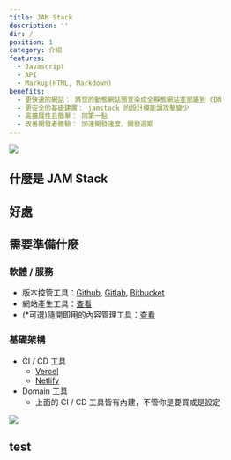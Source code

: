```yaml
---
title: JAM Stack
description: ''
dir: /
position: 1
category: 介紹
features:
  - Javascript
  - API
  - Markup(HTML, Markdown)
benefits:
  - 更快速的網站： 將您的動態網站預宣染成全靜態網站並部屬到 CDN
  - 更安全的基礎建置： jamstack 的設計模能讓攻擊變少
  - 高擴展性且簡單： 同第一點
  - 改善開發者體驗： 加速開發速度、開發週期
---
```


<img src="/preview.png" class="light-img dark-img" />

## 什麼是 JAM Stack

<list :items="features"></list>

## 好處

<list :items="benefits"></list>

## 需要準備什麼

### 軟體 / 服務

- 版本控管工具：[Github](https://github.com/), [Gitlab](https://gitlab.com/), [Bitbucket](https://bitbucket.org/)
- 網站產生工具：[查看](https://www.staticgen.com/)
- <span class="text-xs text-red-500">(\*可選)</span>隨開即用的內容管理工具：[查看](https://headlesscms.org/)

### 基礎架構

- CI / CD 工具
  - [Vercel](https://vercel.com/home)
  - [Netlify](https://www.netlify.com/)
- Domain 工具
  - 上面的 CI / CD 工具皆有內建，不管你是要買或是設定

<img src="/images/vercel-domain.jpg" />

## test